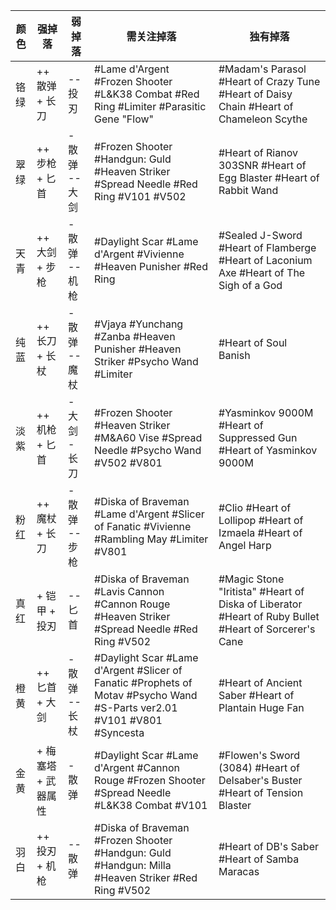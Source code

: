 | 颜色 | 强掉落                                 | 弱掉落                                | 需关注掉落                                                                                                                   | 独有掉落                                                                                                 |
|----|-------------------------------------|------------------------------------|-------------------------------------------------------------------------------------------------------------------------|------------------------------------------------------------------------------------------------------|
| 铬绿 | ++ 散弹 +  长刀  | -- 投刃                  | #Lame d'Argent #Frozen Shooter #L&K38 Combat #Red Ring #Limiter #Parasitic Gene "Flow"                                  | #Madam's Parasol #Heart of Crazy Tune #Heart of Daisy Chain #Heart of Chameleon Scythe               |
| 翠绿 | ++ 步枪 + 匕首   | - 散弹 -- 大剑    | #Frozen Shooter #Handgun: Guld #Heaven Striker #Spread Needle #Red Ring #V101 #V502                                     | #Heart of Rianov 303SNR #Heart of Egg Blaster #Heart of Rabbit Wand                                  |
| 天青 | ++ 大剑 + 步枪    | - 散弹 --  机枪  | #Daylight Scar #Lame d'Argent #Vivienne #Heaven Punisher #Red Ring                                                      | #Sealed J-Sword #Heart of Flamberge #Heart of Laconium Axe #Heart of The Sigh of a God               |
| 纯蓝 | ++  长刀 + 长杖   | - 散弹 -- 魔杖     | #Vjaya #Yunchang #Zanba #Heaven Punisher #Heaven Striker #Psycho Wand #Limiter                                          | #Heart of Soul Banish                                                                                |
| 淡紫 | ++  机枪 + 匕首 | - 大剑 -  长刀 | #Frozen Shooter #Heaven Striker #M&A60 Vise #Spread Needle #Psycho Wand #V502 #V801                                     | #Yasminkov 9000M #Heart of Suppressed Gun #Heart of Yasminkov 9000M                                  |
| 粉红 | ++ 魔杖 +  长刀  | - 散弹 -- 步枪    | #Diska of Braveman #Lame d'Argent #Slicer of Fanatic #Vivienne #Rambling May #Limiter #V801                             | #Clio #Heart of Lollipop #Heart of Izmaela #Heart of Angel Harp                                      |
| 真红 | + 铠甲 + 投刃    | -- 匕首                  | #Diska of Braveman #Lavis Cannon #Cannon Rouge #Heaven Striker #Spread Needle #Red Ring #V502                           | #Magic Stone "Iritista" #Heart of Diska of Liberator #Heart of Ruby Bullet #Heart of Sorcerer's Cane |
| 橙黄 | ++ 匕首 + 大剑   | - 散弹 -- 长杖      | #Daylight Scar #Lame d'Argent #Slicer of Fanatic #Prophets of Motav #Psycho Wand #S-Parts ver2.01 #V101 #V801 #Syncesta | #Heart of Ancient Saber #Heart of Plantain Huge Fan                                                  |
| 金黄 | + 梅塞塔 + 武器属性   | - 散弹                     | #Daylight Scar #Lame d'Argent #Cannon Rouge #Frozen Shooter #Spread Needle #L&K38 Combat #V101                          | #Flowen's Sword (3084) #Heart of Delsaber's Buster #Heart of Tension Blaster                         |
| 羽白 | ++ 投刃 +  机枪 | -- 散弹                    | #Diska of Braveman #Frozen Shooter #Handgun: Guld #Handgun: Milla #Heaven Striker #Red Ring #V502                       | #Heart of DB's Saber #Heart of Samba Maracas                                                         |